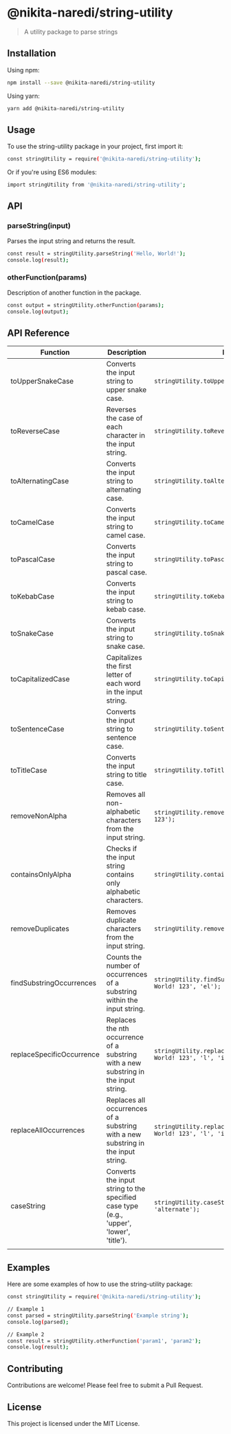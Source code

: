 # @nikita-naredi/string-utility

> A utility package to parse strings

## Installation

Using npm:

```sh
npm install --save @nikita-naredi/string-utility
```

Using yarn:

```sh
yarn add @nikita-naredi/string-utility
```

## Usage

To use the string-utility package in your project, first import it:

```sh
const stringUtility = require('@nikita-naredi/string-utility');
```

Or if you're using ES6 modules:

```sh
import stringUtility from '@nikita-naredi/string-utility';
```

## API

### parseString(input)

Parses the input string and returns the result.

```sh
const result = stringUtility.parseString('Hello, World!');
console.log(result);
```

### otherFunction(params)

Description of another function in the package.

```sh
const output = stringUtility.otherFunction(params);
console.log(output);
```

## API Reference

| Function                  | Description                                                                             | Example                                                                        | Output                |
| ------------------------- | --------------------------------------------------------------------------------------- | ------------------------------------------------------------------------------ | --------------------- |
| toUpperSnakeCase          | Converts the input string to upper snake case.                                          | `stringUtility.toUpperSnakeCase('helloWorld');`                                | `'HELLO_WORLD'`       |
| toReverseCase             | Reverses the case of each character in the input string.                                | `stringUtility.toReverseCase('Hello World');`                                  | `'hELLO wORLD'`       |
| toAlternatingCase         | Converts the input string to alternating case.                                          | `stringUtility.toAlternatingCase('hello world');`                              | `'HeLlO wOrLd'`       |
| toCamelCase               | Converts the input string to camel case.                                                | `stringUtility.toCamelCase('hello world');`                                    | `'helloWorld'`        |
| toPascalCase              | Converts the input string to pascal case.                                               | `stringUtility.toPascalCase('hello world');`                                   | `'HelloWorld'`        |
| toKebabCase               | Converts the input string to kebab case.                                                | `stringUtility.toKebabCase('hello world');`                                    | `'hello-world'`       |
| toSnakeCase               | Converts the input string to snake case.                                                | `stringUtility.toSnakeCase('hello world');`                                    | `'hello_world'`       |
| toCapitalizedCase         | Capitalizes the first letter of each word in the input string.                          | `stringUtility.toCapitalizedCase('hello world');`                              | `'Hello World'`       |
| toSentenceCase            | Converts the input string to sentence case.                                             | `stringUtility.toSentenceCase('hello world');`                                 | `'Hello world'`       |
| toTitleCase               | Converts the input string to title case.                                                | `stringUtility.toTitleCase('hello world');`                                    | `'Hello World'`       |
| removeNonAlpha            | Removes all non-alphabetic characters from the input string.                            | `stringUtility.removeNonAlpha('Hello, World! 123');`                           | `'HelloWorld'`        |
| containsOnlyAlpha         | Checks if the input string contains only alphabetic characters.                         | `stringUtility.containsOnlyAlpha('Hello');`                                    | `true`                |
| removeDuplicates          | Removes duplicate characters from the input string.                                     | `stringUtility.removeDuplicates('Hello');`                                     | `'Helo'`              |
| findSubstringOccurrences  | Counts the number of occurrences of a substring within the input string.                | `stringUtility.findSubstringOccurrences('Hello, World! 123', 'el');`           | `1`                   |
| replaceSpecificOccurrence | Replaces the nth occurrence of a substring with a new substring in the input string.    | `stringUtility.replaceSpecificOccurrence('Hello, World! 123', 'l', 'i', '1');` | `'Helio, World! 123'` |
| replaceAllOccurrences     | Replaces all occurrences of a substring with a new substring in the input string.       | `stringUtility.replaceAllOccurrences('Hello, World! 123', 'l', 'i');`          | `'Heiio, Worid! 123'` |
| caseString                | Converts the input string to the specified case type (e.g., 'upper', 'lower', 'title'). | `stringUtility.caseString('Hello, World!', 'alternate');`                      | `'hELLo, wORLD'`      |
|                           |

## Examples

Here are some examples of how to use the string-utility package:

```sh
const stringUtility = require('@nikita-naredi/string-utility');

// Example 1
const parsed = stringUtility.parseString('Example string');
console.log(parsed);

// Example 2
const result = stringUtility.otherFunction('param1', 'param2');
console.log(result);
```

## Contributing

Contributions are welcome! Please feel free to submit a Pull Request.

## License

This project is licensed under the MIT License.
